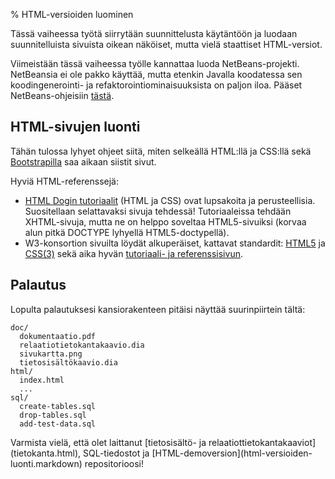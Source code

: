 % HTML-versioiden luominen
<!-- order: 5 -->

<wip />

Tässä vaiheessa työtä siirrytään suunnittelusta käytäntöön
ja luodaan suunnitelluista sivuista oikean näköiset, mutta
vielä staattiset HTML-versiot.

Viimeistään tässä vaiheessa työlle kannattaa luoda NetBeans-projekti.
NetBeansia ei ole pakko käyttää, mutta etenkin Javalla koodatessa sen
koodingenerointi- ja refaktorointiominaisuuksista on paljon iloa.
Pääset NetBeans-ohjeisiin [tästä](netbeans.html).

## HTML-sivujen luonti

Tähän tulossa lyhyet ohjeet siitä, miten selkeällä HTML:llä ja CSS:llä
sekä [Bootstrapilla](http://getbootstrap.com/) saa aikaan siistit sivut.

Hyviä HTML-referenssejä:

* [HTML Dogin tutoriaalit](http://www.htmldog.com/) (HTML ja CSS) ovat lupsakoita ja perusteellisia. Suositellaan selattavaksi sivuja tehdessä! Tutoriaaleissa tehdään XHTML-sivuja, mutta ne on helppo soveltaa HTML5-sivuiksi (korvaa alun pitkä DOCTYPE lyhyellä HTML5-doctypellä).
* W3-konsortion sivuilta löydät alkuperäiset, kattavat standardit: [HTML5](http://www.w3.org/TR/html5/) ja [CSS(3)](http://www.w3.org/TR/CSS/) sekä aika hyvän [tutoriaali- ja referenssisivun](http://w3schools.com/html/html5_intro.asp).

## Palautus

Lopulta palautuksesi kansiorakenteen pitäisi näyttää suurinpiirtein tältä:

~~~~
doc/
  dokumentaatio.pdf
  relaatiotietokantakaavio.dia
  sivukartta.png
  tietosisältökaavio.dia
html/
  index.html
  ...
sql/
  create-tables.sql
  drop-tables.sql
  add-test-data.sql
~~~~

<last>
Varmista vielä, että olet laittanut [tietosisältö- ja relaatiottietokantakaaviot](tietokanta.html), SQL-tiedostot ja [HTML-demoversion](html-versioiden-luonti.markdown) repositorioosi!
</last>
